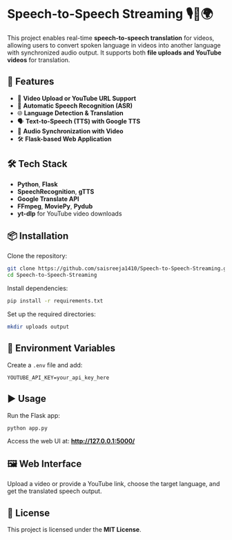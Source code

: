 # Speech-to-Speech Streaming 🎙️🔄🌍

This project enables real-time **speech-to-speech translation** for videos, allowing users to convert spoken language in videos into another language with synchronized audio output. It supports both **file uploads and YouTube videos** for translation.  

## 🚀 Features
- 🎥 **Video Upload or YouTube URL Support**  
- 🎤 **Automatic Speech Recognition (ASR)**  
- 🌐 **Language Detection & Translation**  
- 🗣️ **Text-to-Speech (TTS) with Google TTS**  
- 🎼 **Audio Synchronization with Video**  
- 🛠 **Flask-based Web Application**  

## 🛠️ Tech Stack
- **Python**, **Flask**
- **SpeechRecognition**, **gTTS**
- **Google Translate API**
- **FFmpeg**, **MoviePy**, **Pydub**
- **yt-dlp** for YouTube video downloads

## 📦 Installation
Clone the repository:
```bash
git clone https://github.com/saisreeja1410/Speech-to-Speech-Streaming.git
cd Speech-to-Speech-Streaming
```
Install dependencies:
```bash
pip install -r requirements.txt
```
Set up the required directories:
```bash
mkdir uploads output
```

## 🔑 Environment Variables
Create a `.env` file and add:
```env
YOUTUBE_API_KEY=your_api_key_here
```

## ▶️ Usage
Run the Flask app:
```bash
python app.py
```
Access the web UI at: **http://127.0.0.1:5000/**

## 🖼️ Web Interface
Upload a video or provide a YouTube link, choose the target language, and get the translated speech output.

## 📜 License
This project is licensed under the **MIT License**.
